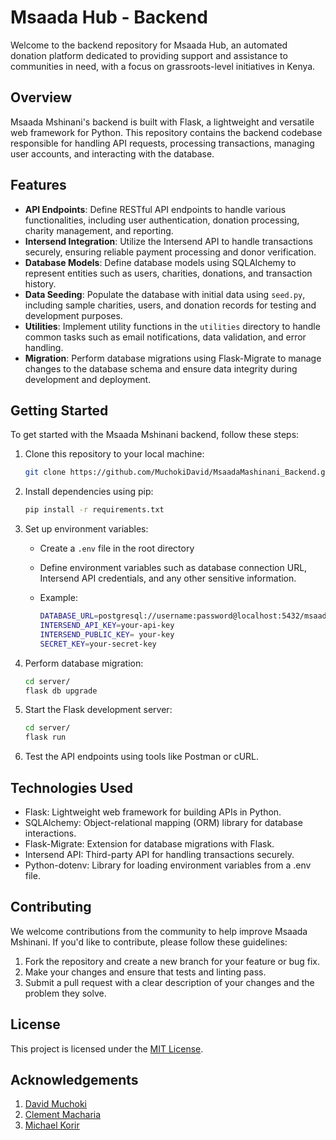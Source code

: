 # Msaada Hub - Backend

Welcome to the backend repository for Msaada Hub, an automated donation platform dedicated to providing support and assistance to communities in need, with a focus on grassroots-level initiatives in Kenya.

## Overview

Msaada Mshinani's backend is built with Flask, a lightweight and versatile web framework for Python. This repository contains the backend codebase responsible for handling API requests, processing transactions, managing user accounts, and interacting with the database.

## Features

- **API Endpoints**: Define RESTful API endpoints to handle various functionalities, including user authentication, donation processing, charity management, and reporting.
- **Intersend Integration**: Utilize the Intersend API to handle transactions securely, ensuring reliable payment processing and donor verification.
- **Database Models**: Define database models using SQLAlchemy to represent entities such as users, charities, donations, and transaction history.
- **Data Seeding**: Populate the database with initial data using `seed.py`, including sample charities, users, and donation records for testing and development purposes.
- **Utilities**: Implement utility functions in the `utilities` directory to handle common tasks such as email notifications, data validation, and error handling.
- **Migration**: Perform database migrations using Flask-Migrate to manage changes to the database schema and ensure data integrity during development and deployment.

## Getting Started

To get started with the Msaada Mshinani backend, follow these steps:

1. Clone this repository to your local machine:

   ```bash
   git clone https://github.com/MuchokiDavid/MsaadaMashinani_Backend.git
    ```
2. Install dependencies using pip:

    ```bash
    pip install -r requirements.txt
    ```
3. Set up environment variables:
    - Create a `.env` file in the root directory
    - Define environment variables such as database connection URL, Intersend API credentials, and any other sensitive information.
    - Example:

        ```bash
        DATABASE_URL=postgresql://username:password@localhost:5432/msaada_mshinani
        INTERSEND_API_KEY=your-api-key
        INTERSEND_PUBLIC_KEY= your-key
        SECRET_KEY=your-secret-key
        ```
4. Perform database migration:

    ```bash
    cd server/
    flask db upgrade
    ```
5. Start the Flask development server:

    ```bash
    cd server/
    flask run
    ```
6. Test the API endpoints using tools like Postman or cURL.

## Technologies Used

* Flask: Lightweight web framework for building APIs in Python.
* SQLAlchemy: Object-relational mapping (ORM) library for database interactions.
* Flask-Migrate: Extension for database migrations with Flask.
* Intersend API: Third-party API for handling transactions securely.
* Python-dotenv: Library for loading environment variables from a .env file.

## Contributing

We welcome contributions from the community to help improve Msaada Mshinani. If you'd like to contribute, please follow these guidelines:

1. Fork the repository and create a new branch for your feature or bug fix.
2. Make your changes and ensure that tests and linting pass.
3. Submit a pull request with a clear description of your changes and the problem they solve.

## License

This project is licensed under the [MIT License](https://opensource.org/licenses/MIT).

## Acknowledgements

1. [David Muchoki](https://github.com/MuchokiDavid)
2. [Clement Macharia](https://github.com/clementmw)
3. [Michael Korir](https://github.com/michaelkorir)
